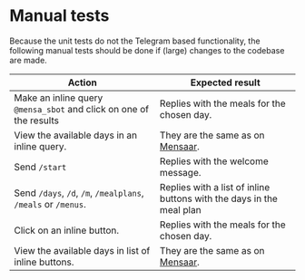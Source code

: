 # Manual tests

Because the unit tests do not the Telegram based functionality, the
following manual tests should be done if (large) changes to the codebase
are made.

| Action                                                             | Expected result                                                      |
| ------------------------------------------------------------------ | -------------------------------------------------------------------- |
| Make an inline query `@mensa_sbot` and click on one of the results | Replies with the meals for the chosen day.                           |
| View the available days in an inline query.                        | They are the same as on [Mensaar](https://mensaar.de/#/menu/sb).     |
| Send `/start`                                                      | Replies with the welcome message.                                    |
| Send `/days`, `/d`, `/m`, `/mealplans`, `/meals` or `/menus`.      | Replies with a list of inline buttons with the days in the meal plan |
| Click on an inline button.                                         | Replies with the meals for the chosen day.                           |
| View the available days in list of inline buttons.                 | They are the same as on [Mensaar](https://mensaar.de/#/menu/sb).     |
